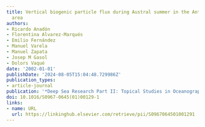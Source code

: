 ```yaml
---
title: Vertical biogenic particle flux during Austral summer in the Antarctic Peninsula
  area
authors:
- Ricardo Anadón
- Florentina Alvarez-Marqués
- Emilio Fernández
- Manuel Varela
- Manuel Zapata
- Josep M Gasol
- Dolors Vaqué
date: '2002-01-01'
publishDate: '2024-08-05T15:04:48.729986Z'
publication_types:
- article-journal
publication: '*Deep Sea Research Part II: Topical Studies in Oceanography*'
doi: 10.1016/S0967-0645(01)00129-1
links:
- name: URL
  url: https://linkinghub.elsevier.com/retrieve/pii/S0967064501001291
---
```

